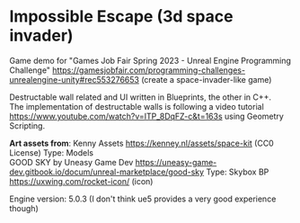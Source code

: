 # Impossible Escape (3d space invader)
 Game demo for "Games Job Fair Spring 2023 - Unreal Engine Programming Challenge" https://gamesjobfair.com/programming-challenges-unrealengine-unity#rec553276653 (create a space-invader-like game)

Destructable wall related and UI written in Blueprints, the other in C++.  
The implementation of destructable walls is following a video tutorial https://www.youtube.com/watch?v=ITP_8DqFZ-c&t=163s using Geometry Scripting.

**Art assets from**:
Kenny Assets https://kenney.nl/assets/space-kit (CC0 License) Type: Models  
GOOD SKY by Uneasy Game Dev https://uneasy-game-dev.gitbook.io/docum/unreal-marketplace/good-sky Type: Skybox BP  
https://uxwing.com/rocket-icon/ (icon)



Engine version: 5.0.3 (I don't think ue5 provides a very good experience though)